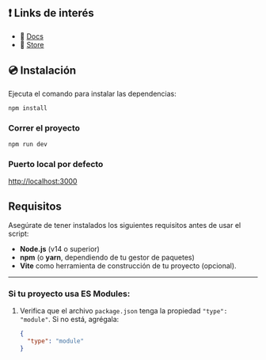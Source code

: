 ## ❗️ Links de interés

- 📄 [Docs](https://vuetifyjs.com/)
- 🏬 [Store](https://pinia.vuejs.org/)

## 💿 Instalación

Ejecuta el comando para instalar las dependencias:

```
npm install
```

### Correr el proyecto
```
npm run dev
```

### Puerto local por defecto

[http://localhost:3000](http://localhost:3000)

## Requisitos

Asegúrate de tener instalados los siguientes requisitos antes de usar el script:

- **Node.js** (v14 o superior)
- **npm** (o **yarn**, dependiendo de tu gestor de paquetes)
- **Vite** como herramienta de construcción de tu proyecto (opcional).

---

### Si tu proyecto usa ES Modules:
1. Verifica que el archivo `package.json` tenga la propiedad `"type": "module"`. Si no está, agrégala:

   ```json
   {
     "type": "module"
   }
